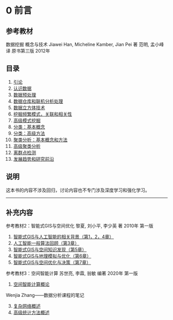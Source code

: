 # 0 前言

## 参考教材

数据挖掘 概念与技术 Jiawei Han, Micheline Kamber, Jian Pei 著 范明, 孟小峰 译 原书第三版 2012年

## 目录

1. [引论](./01_Introduction.md)
2. [认识数据](./02_GettingToKnowYourData.md)
3. [数据预处理](./03_DataPreprocessing.md)
4. [数据仓库和联机分析处理](./04_DataWarehousing.md)
5. [数据立方体技术](./05_DataCube.md)
6. [挖掘频繁模式，关联和相关性](./06_MiningFrequentPatterns.md)
7. [高级模式挖掘](./07_AdvancedPatternMining)
8. [分类：基本概念](./08_ClassificationBasicConcepts)
9. [分类：高级方法](./09_ClassificationAdvancedMethods)
10. [聚类分析：基本概念和方法](./10_ClusterBasicMethods.md)
11. [高级聚类分析](./11_ClusterAdvancedAnalysis.md)
12. [离群点检测](./12_OutlierDetection.md)
13. [发展趋势和研究前沿](./13_DataMiningTrends.md)

## 说明

这本书的内容不涉及回归，讨论内容也不专门涉及深度学习和强化学习。

*****

## 补充内容

参考教材2：智能式GIS与空间优化 黎夏, 刘小平, 李少英 著 2010年 第一版

1. [智能式GIS与人工智能的相关背景（第1，2，4章）](./201,202,204_智能式GIS概述.md)
2. [人工智能一般算法回顾（第3章）](./203_人工智能一般算法.md)
3. [智能式GIS与空间知识发现（第5章）](./205_智能空间知识发现.md)
4. [智能式GIS与地理模拟与优化（第6章）](./206_智能地理模拟与优化.md)
5. [智能式GIS与空间优化与决策（第7章）](./207_智能空间决策与优化.md)

参考教材3：空间智能计算 苏世亮, 李霖, 翁敏 编著 2020年 第一版

1. [空间智能计算概论](./301_空间智能计算概论.md)

Wenjia Zhang——数据分析课程的笔记

3. [复杂网络概述](./z03_complexNetwork.md)
4. [高级统计方法概述](.//z04_advancedStatisticalModels.md) 
